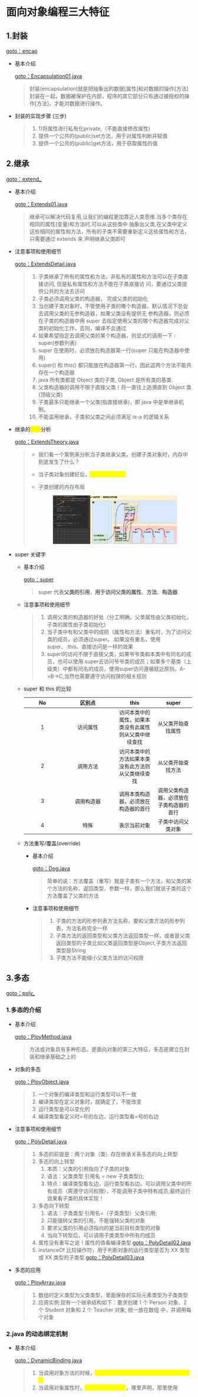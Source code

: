 # 面向对象编程三大特征

## 1.封装

[goto：encap](https://gitee.com/jia-yan\_dong/code/tree/master/Java/javacode/chapter08/src/com/hspedu/encap)

*   基本介绍

    [goto：Encapsulation01.java](https://gitee.com/jia-yan\_dong/code/blob/master/Java/javacode/chapter08/src/com/hspedu/encap/Encapsulation01.java)

    > 封装(encapsulation)就是把抽象出的数据\[属性]和对数据的操作\[方法]封装在一起，数据被保护在内部，程序的其它部分只有通过被授权的操作\[方法]，才能对数据进行操作。


*   封装的实现步骤 (三步)

    > 1. 1\)将属性进行私有化private,（不能直接修改属性)&#x20;
    > 2. 提供一个公共的(public)set方法，用于对属性判断并赋值
    > 3. 提供一个公共的(public)get方法，用于获取属性的值&#x20;

## 2.继承

[goto：extend\_](https://gitee.com/jia-yan\_dong/code/blob/master/Java/javacode/chapter08/src/com/hspedu/extend\_)

*   基本介绍

    [goto：Extends01.java](https://gitee.com/jia-yan\_dong/code/blob/master/Java/javacode/chapter08/src/com/hspedu/extend\_/Extends01.java)

    > 继承可以解决代码复用,让我们的编程更加靠近人类思维.当多个类存在相同的属性(变量)和方法时,可以从这些类中 抽象出父类,在父类中定义这些相同的属性和方法，所有的子类不需要重新定义这些属性和方法，只需要通过 extends 来 声明继承父类即可
*   注意事项和使用细节

    [goto：ExtendsDetail.java](https://gitee.com/jia-yan\_dong/code/blob/master/Java/javacode/chapter08/src/com/hspedu/extend\_/ExtendsDetail.java)

    > 1. 子类继承了所有的属性和方法，非私有的属性和方法可以在子类直接访问, 但是私有属性和方法不能在子类直接访 问，要通过父类提供公共的方法去访问
    > 2. 子类必须调用父类的构造器， 完成父类的初始化
    > 3. 当创建子类对象时，不管使用子类的哪个构造器，默认情况下总会去调用父类的无参构造器，如果父类没有提供无 参构造器，则必须在子类的构造器中用 super 去指定使用父类的哪个构造器完成对父类的初始化工作，否则，编译不会通过
    > 4. 如果希望指定去调用父类的某个构造器，则显式的调用一下 : super(参数列表)
    > 5. super 在使用时，必须放在构造器第一行(super 只能在构造器中使用)
    > 6. super() 和 this() 都只能放在构造器第一行，因此这两个方法不能共存在一个构造器
    > 7. java 所有类都是 Object 类的子类, Object 是所有类的基类.
    > 8. 父类构造器的调用不限于直接父类！将一直往上追溯直到 Object 类(顶级父类)
    > 9. 子类最多只能继承一个父类(指直接继承)，即 java 中是单继承机制。
    > 10. 不能滥用继承，子类和父类之间必须满足 is-a 的逻辑关系


*   继承的<mark style="color:yellow;">**本质**</mark>分析

    [goto：ExtendsTheory.java](https://gitee.com/jia-yan\_dong/code/blob/master/Java/javacode/chapter08/src/com/hspedu/extend\_/ExtendsTheory.java)

    > * 我们看一个案例来分析当子类继承父类，创建子类对象时，内存中到底发生了什么？
    > * 当子类对象创建好后，<mark style="color:yellow;">建立查找的关系</mark>
    > *   子类创建的内存布局
    >
    >     <figure><img src="../../../.gitbook/assets/image (7).png" alt=""><figcaption></figcaption></figure>
*   super 关键字

    *   基本介绍

        [goto：super](https://gitee.com/jia-yan\_dong/code/blob/master/Java/javacode/chapter08/src/com/hspedu/extend\_/super\_/)

        > super 代表**父类的引用**，**用于访问父类的属性**、**方法**、**构造器**



    *   注意事项和使用细节

        > 1. 调用父类的构造器的好处（分工明确，父类属性由父类初始化，子类的属性由子类初始化)
        > 2. 当子类中有和父类中的成损（属性和方法）重名时，为了访问父类的成员，必须通过super。.如果没有重名，使用super、.this、直接访问是一样的效果
        > 3. superl的访问不限于直接父类，如果爷爷类和本类中有同名的成员，也可以使用 super去访问爷爷类的成员；如果多个基类（上级类）中都有同名的成员，使用super访问遵循就近原则。A->B->C,当然也需要遵守访问权限的相关规则


    *   super 和 this 的比较



        <table><thead><tr><th width="88" align="center">No</th><th width="130" align="center">区别点</th><th align="center">this</th><th align="center">super</th></tr></thead><tbody><tr><td align="center">1</td><td align="center">访问属性</td><td align="center">访问本类中的属性，如果本类没有此属性则从父类中继续查找</td><td align="center">从父类开始查找属性</td></tr><tr><td align="center">2</td><td align="center">调用方法</td><td align="center">访问本类中的方法如果本类没有此方法则从父类继续查找</td><td align="center">从父类开始查找方法</td></tr><tr><td align="center">3</td><td align="center">调用构造器</td><td align="center">调用本类构造器，必须放在构造器的首行</td><td align="center">调用父类构造器，必须放在子类构造器的首行</td></tr><tr><td align="center">4</td><td align="center">特殊</td><td align="center">表示当前对象</td><td align="center">子类中访问父类对象</td></tr></tbody></table>
    *   方法重写/覆盖(override)

        *   基本介绍

            [goto：Dog.java](https://gitee.com/jia-yan\_dong/code/blob/master/Java/javacode/chapter08/src/com/hspedu/extend\_/override\_/Dog.java)

            > 简单的说：方法覆盖（重写）就是子类有一个方法，和父类的某个方法的名称、返回类型、参数一样，那么我们就说子类的这个方法覆盖了父类的方法



        *   注意事项和使用细节

            > 1. 子类的方法的形参列表方法名称，要和父类方法的形参列表，方法名称完全一样
            > 2. 子类方法的返回类型和父类方法返回类型一样，或者是父类返回类型的子类比如父类返回类型是Object,子类方法返回类型是String
            > 3. 子类方法不能缩小父类方法的访问权限

## 3.多态

[goto：poly\_](https://gitee.com/jia-yan\_dong/code/tree/master/Java/javacode/chapter08/src/com/hspedu/poly\_)

### 1.多态的介绍

*   基本介绍

    [goto：PloyMethod.java](https://gitee.com/jia-yan\_dong/code/blob/master/Java/javacode/chapter08/src/com/hspedu/poly\_/PolyMethod.java)

    > 方法或对象具有多种形态。是面向对象的第三大特征，多态是建立在封装和继承基础之上的


*   对象的多态

    [goto：PloyObject.java](https://gitee.com/jia-yan\_dong/code/blob/master/Java/javacode/chapter08/src/com/hspedu/poly\_/objectpoly\_/PolyObject.java)

    > 1. 一个对象的编译类型和运行类型可以不一致
    > 2. 编译类型在定义对象时，就确定了，不能改变
    > 3. 运行类型是可以变化的
    > 4. 编译类型看定义时=号的左边，运行类型看=号的右边


*   注意事项和使用细节

    [goto：PolyDetail.java](https://gitee.com/jia-yan\_dong/code/blob/master/Java/javacode/chapter08/src/com/hspedu/poly\_/detail\_/PolyDetail.java)

    > 1. 多态的前提是：两个对象（类）存在继承关系多态的向上转型
    > 2. 多态的向上转型
    >    1. 本质：父类的引用指向了子类的对象
    >    2. 语法：父类类型  引用名 = new 子类类型();
    >    3. 特点：编译类型看左边，运行类型看右边。可以调用父类中的所有成员（需遵守访问权限），不能调用子类中特有成员;最终运行效果看子类的具体实现！
    > 3. 多态向下转型
    >    1. 语法：子类类型 引用名=（子类类型）父类引用;
    >    2. 只能强转父类的引用，不能强转父类的对象
    >    3. 要求父类的引用必须指向的是当前目标类型的对象
    >    4. 当向下转型后，可以调用子类类型中所有的成员
    > 4. 属性没有重写之说！属性的值看编译类型 [goto：PolyDetail02.java](https://gitee.com/jia-yan\_dong/code/blob/master/Java/javacode/chapter08/src/com/hspedu/poly\_/detail\_/PolyDetail02.java)
    > 5. instanceOf 比较操作符，用于判断对象的运行类型是否为 XX 类型或 XX 类型的子类型 [goto：PolyDetail03.java](https://gitee.com/jia-yan\_dong/code/blob/master/Java/javacode/chapter08/src/com/hspedu/poly\_/detail\_/PolyDetail03.java)


*   多态的应用

    [goto：PloyArray.java](https://gitee.com/jia-yan\_dong/code/blob/master/Java/javacode/chapter08/src/com/hspedu/poly\_/polyar\_/PloyArray.java)

    > 1. 数组的定义类型为父类类型，里面保存的实际元素类型为子类类型&#x20;
    > 2. 应用实例:现有一个继承结构如下：要求创建 1 个 Person 对象、2 个 Student 对象和 2 个 Teacher 对象, 统一放在数组 中，并调用每个对象

### 2.java 的动态绑定机制

*   基本介绍

    [goto：DynamicBinding.java](https://gitee.com/jia-yan\_dong/code/blob/master/Java/javacode/chapter08/src/com/hspedu/poly\_/dynamic\_/DynamicBinding.java)

    > 1. 当调用对象方法的时候，<mark style="color:yellow;">该方法会和该对象的内存地址/运行类型绑定</mark>
    > 2. 当调用对象属性时，<mark style="color:yellow;">没有动态绑定机制</mark>，哪里声明，那里使用
